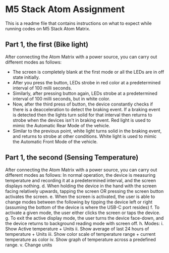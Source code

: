 # M5 Stack Atom Assignment

This is a readme file that contains instructions on what to expect while running codes on M5 Stack Atom Matrix.

## Part 1, the first (Bike light) 

After connecting the Atom Matrix with a power source, you can carry out different modes as follows:

* The screen is completely blank at the first mode or all the LEDs are in off state initially.
* After you press the button, LEDs strobe in red color at a predetermined interval of 100 milli seconds.
* Similarly, after pressing button again, LEDs strobe at a predetermined interval of 100 milli seconds, but in white color.
* Now, after the third press of button, the device constantly checks if there is a deacceleration to detect the braking event.
If a braking event is detected then the lights turn solid for that interval then returns to strobe when the devices isn't in braking event.
Red light is used to mimic the Automatic Rear Mode of the vehicle.
* Similar to the previous point, white light turns solid in the braking event, and returns to strobe at other conditions. White light is used to mimic the Automatic Front Mode of the vehicle.


## Part 1, the second (Sensing Temperature)

After connecting the Atom Matrix with a power source, you can carry out different modes as follows: 
In normal operation, the device is measuring temperature and recording it at a predetermined interval, and the
screen displays nothing.
d. When holding the device in the hand with the screen facing relatively upwards, tapping the screen OR pressing the
screen button activates the screen.
e. When the screen is activated, the user is able to change modes between the following by tipping the device left or
right (assuming the bottom of the device is where the USB-C port resides)
f. To activate a given mode, the user either clicks the screen or taps the device.
g. To exit the active display mode, the user turns the device face-down, and the device returns to background reading
mode with screen off.
h. Modes:
i. Show Active temperature + Units
ii. Show average of last 24 hours of temperature + Units
iii. Show color scale of temperature range + current temperature as color
iv. Show graph of temperature across a predefined range.
v. Change units

